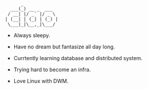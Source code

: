           _
      ___(_) __ _  ___
     / __| |/ _` |/ _ \
    | (__| | (_| | (_) |
     \___|_|\__,_|\___/


- Always sleepy.

- Have no dream but fantasize all day long.

- Currtently learning database and distributed system.

- Trying hard to become an infra.

- Love Linux with DWM.



<!-- ![wakatime](https://github-readme-stats.vercel.app/api/wakatime?username=noneback&&layout=compact) -->
